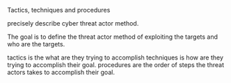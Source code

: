 Tactics, techniques and procedures 

precisely describe cyber threat actor method. 

The goal is to define the threat actor method of exploiting the targets and who are the targets. 

tactics is the what are they trying to accomplish
techniques is how are they trying to accomplish their goal. 
procedures are the order of steps the threat actors takes to accomplish their goal.  